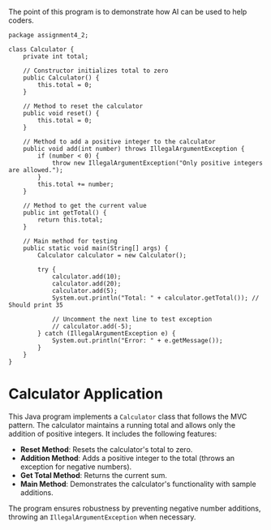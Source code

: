 The point of this program is to demonstrate how AI can be used to help coders.

```
package assignment4_2;

class Calculator {
    private int total;

    // Constructor initializes total to zero
    public Calculator() {
        this.total = 0;
    }

    // Method to reset the calculator
    public void reset() {
        this.total = 0;
    }

    // Method to add a positive integer to the calculator
    public void add(int number) throws IllegalArgumentException {
        if (number < 0) {
            throw new IllegalArgumentException("Only positive integers are allowed.");
        }
        this.total += number;
    }

    // Method to get the current value
    public int getTotal() {
        return this.total;
    }

    // Main method for testing
    public static void main(String[] args) {
        Calculator calculator = new Calculator();

        try {
            calculator.add(10);
            calculator.add(20);
            calculator.add(5);
            System.out.println("Total: " + calculator.getTotal()); // Should print 35

            // Uncomment the next line to test exception
            // calculator.add(-5);
        } catch (IllegalArgumentException e) {
            System.out.println("Error: " + e.getMessage());
        }
    }
}
```

# Calculator Application

This Java program implements a `Calculator` class that follows the MVC pattern. The calculator maintains a running total and allows only the addition of positive integers. It includes the following features:

- **Reset Method**: Resets the calculator's total to zero.
- **Addition Method**: Adds a positive integer to the total (throws an exception for negative numbers).
- **Get Total Method**: Returns the current sum.
- **Main Method**: Demonstrates the calculator's functionality with sample additions.

The program ensures robustness by preventing negative number additions, throwing an `IllegalArgumentException` when necessary.
